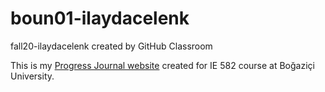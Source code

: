 # boun01-ilaydacelenk
fall20-ilaydacelenk created by GitHub Classroom

This is my [Progress Journal website](https://pjournal.github.io/boun01-ilaydacelenk/) created for IE 582 course at Boğaziçi University. 